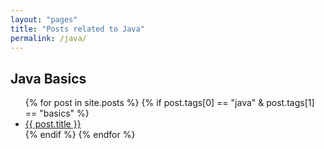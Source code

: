 ```yaml
---
layout: "pages"
title: "Posts related to Java"
permalink: /java/
---
```


## Java Basics
<ul>
  {% for post in site.posts %}
    {% if post.tags[0] == "java" & post.tags[1] == "basics" %}
    <li>
      <a href="{{ post.url }}">{{ post.title }}</a>
    </li>
    {% endif %}
  {% endfor %}
</ul>